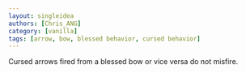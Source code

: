 ```yaml
---
layout: singleidea
authors: [Chris_ANG]
category: [vanilla]
tags: [arrow, bow, blessed behavior, cursed behavior]
---
```

Cursed arrows fired from a blessed bow or vice versa do not misfire.
